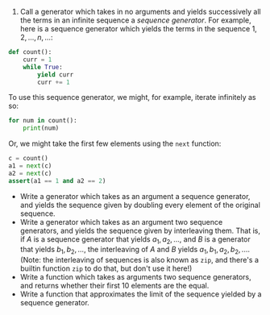 
1. Call a generator which takes in no arguments and yields successively all the terms in an infinite sequence a *sequence generator*. For example, here is a sequence generator which yields the terms in the sequence $1, 2, ..., n, ...$:

```python
def count():
	curr = 1
	while True:
		yield curr
		curr += 1
```

To use this sequence generator, we might, for example, iterate infinitely as so:

```python
for num in count():
	print(num)
```

Or, we might take the first few elements using the `next` function:

```python
c = count()
a1 = next(c)
a2 = next(c)
assert(a1 == 1 and a2 == 2)
```

- Write a generator which takes as an argument a sequence generator, and yields the sequence given by doubling every element of the original sequence.
- Write a generator which takes as an argument two sequence generators, and yields the sequence given by interleaving them. That is, if $A$ is a sequence generator that yields $a_1, a_2, ...$, and $B$ is a generator that yields $b_1, b_2, ...$, the interleaving of $A$ and $B$ yields $a_1, b_1, a_2, b_2, ...$. (Note: the interleaving of sequences is also known as `zip`, and there's a builtin function `zip` to do that, but don't use it here!)
- Write a function which takes as arguments two sequence generators, and returns whether their first 10 elements are the equal.
- Write a function that approximates the limit of the sequence yielded by a sequence generator.
